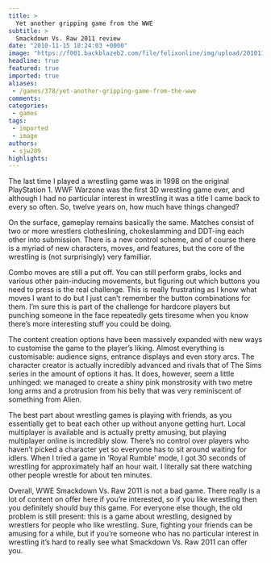 ```yaml
---
title: >
  Yet another gripping game from the WWE
subtitle: >
  Smackdown Vs. Raw 2011 review
date: "2010-11-15 18:24:03 +0000"
image: "https://f001.backblazeb2.com/file/felixonline/img/upload/201011261501-ks607-wrestlin.jpg"
headline: true
featured: true
imported: true
aliases:
 - /games/378/yet-another-gripping-game-from-the-wwe
comments:
categories:
 - games
tags:
 - imported
 - image
authors:
 - sjw209
highlights:
---
```


The last time I played a wrestling game was in 1998 on the original PlayStation 1. WWF Warzone was the first 3D wrestling game ever, and although I had no particular interest in wrestling it was a title I came back to every so often. So, twelve years on, how much have things changed?

On the surface, gameplay remains basically the same. Matches consist of two or more wrestlers clotheslining, chokeslamming and DDT-ing each other into submission. There is a new control scheme, and of course there is a myriad of new characters, moves, and features, but the core of the wrestling is (not surprisingly) very familliar.

Combo moves are still a put off. You can still perform grabs, locks and various other pain-inducing movements, but figuring out which buttons you need to press is the real challenge. This is really frustrating as I know what moves I want to do but I just can’t remember the button combinations for them. I’m sure this is part of the challenge for hardcore players but punching someone in the face repeatedly gets tiresome when you know there’s more interesting stuff you could be doing.

The content creation options have been massively expanded with new ways to customise the game to the player’s liking. Almost everything is customisable: audience signs, entrance displays and even story arcs. The character creator is actually incredibly advanced and rivals that of The Sims series in the amount of options it has. It does, however, seem a little unhinged: we managed to create a shiny pink monstrosity with two metre long arms and a protrusion from his belly that was very reminiscent of something from Alien.

The best part about wrestling games is playing with friends, as you essentially get to beat each other up without anyone getting hurt. Local multiplayer is available and is actually pretty amusing, but playing multiplayer online is incredibly slow. There’s no control over players who haven’t picked a character yet so everyone has to sit around waiting for idlers. When I tried a game in ‘Royal Rumble’ mode, I got 30 seconds of wrestling for approximately half an hour wait. I literally sat there watching other people wrestle for about ten minutes.

Overall, WWE Smackdown Vs. Raw 2011 is not a bad game. There really is a lot of content on offer here if you’re interested, so if you like wrestling then you definitely should buy this game. For everyone else though, the old problem is still present: this is a game about wrestling, designed by wrestlers for people who like wrestling. Sure, fighting your friends can be amusing for a while, but if you’re someone who has no particular interest in wrestling it’s hard to really see what Smackdown Vs. Raw 2011 can offer you.
